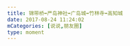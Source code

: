 ```yaml
---
title: 锦带桥➡️严岛神社➡️广岛城➡️竹林寺➡️高知城
date: 2017-08-24 11:24:02
mCategories: [说说,朋友圈]
type: moment
---
```


<div id="pics-20170824112402"></div>

<script src="/lib/moment/pics.js"></script>
<script>
var data = [
    {"link": "2017-08-24_000002.jpeg", "type": "shuoshuo"},
    {"link": "2017-08-24_000004.jpeg", "type": "shuoshuo"},
    {"link": "2017-08-24_000005.jpeg", "type": "shuoshuo"},
    {"link": "2017-08-24_000006.jpeg", "type": "shuoshuo"},
    {"link": "2017-08-24_000007.jpeg", "type": "shuoshuo"},
    {"link": "2017-08-24_000008.jpeg", "type": "shuoshuo"},
    {"link": "2017-08-24_000009.jpeg", "type": "shuoshuo"},
    {"link": "2017-08-24_000010.jpeg", "type": "shuoshuo"},
    {"link": "2017-08-24_000011.jpeg", "type": "shuoshuo"}
];
picsRender(data, "pics-20170824112402");
</script>
